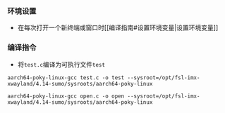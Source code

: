 ### 环境设置
- 在每次打开一个新终端或窗口时[[编译指南#设置环境变量|设置环境变量]]
### 编译指令
- 将`test.c`编译为可执行文件`test`
```shell
aarch64-poky-linux-gcc test.c -o test --sysroot=/opt/fsl-imx-xwayland/4.14-sumo/sysroots/aarch64-poky-linux
```

```
aarch64-poky-linux-gcc open.c -o open --sysroot=/opt/fsl-imx-xwayland/4.14-sumo/sysroots/aarch64-poky-linux
```